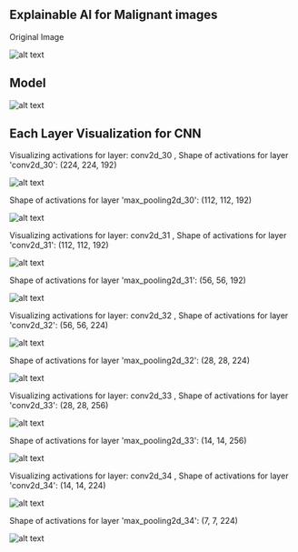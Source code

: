 ## Explainable AI for Malignant images

Original Image

![alt text](image-14.png)

## Model 

![alt text](image-8.png)

## Each Layer Visualization for CNN 

Visualizing activations for layer: conv2d_30 ,
Shape of activations for layer 'conv2d_30': (224, 224, 192)

![alt text](image-15.png)

Shape of activations for layer 'max_pooling2d_30': (112, 112, 192)

![alt text](image-20.png)

Visualizing activations for layer: conv2d_31 ,
Shape of activations for layer 'conv2d_31': (112, 112, 192)

![alt text](image-16.png)

Shape of activations for layer 'max_pooling2d_31': (56, 56, 192)

![alt text](image-21.png)


Visualizing activations for layer: conv2d_32 ,
Shape of activations for layer 'conv2d_32': (56, 56, 224)

![alt text](image-17.png)

Shape of activations for layer 'max_pooling2d_32': (28, 28, 224)

![alt text](image-22.png)

Visualizing activations for layer: conv2d_33 ,
Shape of activations for layer 'conv2d_33': (28, 28, 256)

![alt text](image-18.png)

Shape of activations for layer 'max_pooling2d_33': (14, 14, 256)

![alt text](image-23.png)


Visualizing activations for layer: conv2d_34 ,
Shape of activations for layer 'conv2d_34': (14, 14, 224)

![alt text](image-19.png)

Shape of activations for layer 'max_pooling2d_34': (7, 7, 224)

![alt text](image-24.png)













